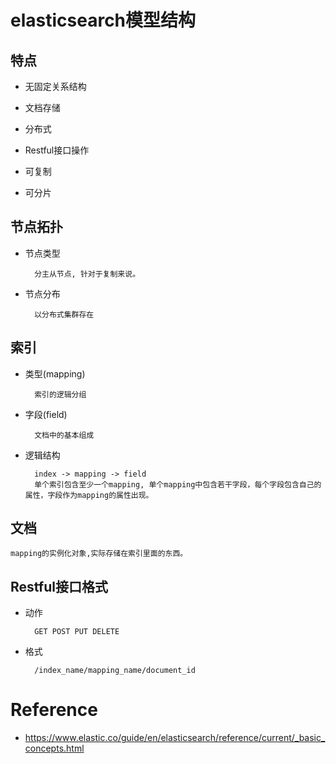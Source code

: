 
elasticsearch模型结构
=====================

特点
----

* 无固定关系结构

* 文档存储

* 分布式

* Restful接口操作

* 可复制

* 可分片



节点拓扑
--------

* 节点类型

		分主从节点, 针对于复制来说。

* 节点分布

		以分布式集群存在


索引
-----

* 类型(mapping)

		索引的逻辑分组


* 字段(field)

		文档中的基本组成

* 逻辑结构

		index -> mapping -> field
		单个索引包含至少一个mapping, 单个mapping中包含若干字段，每个字段包含自己的属性，字段作为mapping的属性出现。



文档
----

	mapping的实例化对象,实际存储在索引里面的东西。


Restful接口格式
---------------

* 动作

		GET POST PUT DELETE

* 格式

		/index_name/mapping_name/document_id


Reference
=========

* <https://www.elastic.co/guide/en/elasticsearch/reference/current/_basic_concepts.html>
